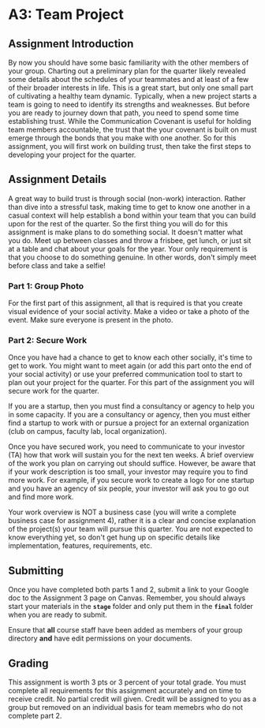 A3: Team Project
==========================

## Assignment Introduction

By now you should have some basic familiarity with the other members of your group. Charting out a preliminary plan for the quarter likely revealed some details about the schedules of your teammates and at least of a few of their broader interests in life. This is a great start, but only one small part of cultivating a healthy team dynamic. Typically, when a new project starts a team is going to need to identify its strengths and weaknesses. But before you are ready to journey down that path, you need to spend some time establishing trust. While the Communication Covenant is useful for holding team members accountable, the trust that the your covenant is built on must emerge through the bonds that you make with one another. So for this assignment, you will first work on building trust, then take the first steps to developing your project for the quarter.

## Assignment Details

A great way to build trust is through social (non-work) interaction. Rather than dive into a stressful task, making time to get to know one another in a casual context will help establish a bond within your team that you can build upon for the rest of the quarter. So the first thing you will do for this assignment is make plans to do something social. It doesn't matter what you do. Meet up between classes and throw a frisbee, get lunch, or just sit at a table and chat about your goals for the year. Your only requirement is that you choose to do something genuine. In other words, don't simply meet before class and take a selfie!

### Part 1: Group Photo

For the first part of this assignment, all that is required is that you create visual evidence of your social activity. Make a video or take a photo of the event. Make sure everyone is present in the photo.

### Part 2: Secure Work

Once you have had a chance to get to know each other socially, it's time to get to work. You might want to meet again (or add this part onto the end of your social activity) or use your preferred communication tool to start to plan out your project for the quarter. For this part of the assignment you will secure work for the quarter.

If you are a startup, then you must find a consultancy or agency to help you in some capacity. If you are a consultancy or agency, then you must either find a startup to work with or pursue a project for an external organization (club on campus, faculty lab, local organization).

Once you have secured work, you need to communicate to your investor (TA) how that work will sustain you for the next ten weeks. A brief overview of the work you plan on carrying out should suffice. However, be aware that if your work description is too small, your investor may require you to find more work. For example, if you secure work to create a logo for one startup and you have an agency of six people, your investor will ask you to go out and find more work.

Your work overview is NOT a business case (you will write a complete business case for assignment 4), rather it is a clear and concise explanation of the project(s) your team will pursue this quarter. You are not expected to know everything yet, so don't get hung up on specific details like implementation, features, requirements, etc.


## Submitting 

Once you have completed both parts 1 and 2, submit a link to your Google doc to the Assignment 3 page on Canvas. Remember, you should always start your materials in the **`stage`** folder and only put them in the **`final`** folder when you are ready to submit.

Ensure that **all** course staff have been added as members of your group directory **and** have edit permissions on your documents.

## Grading

This assignment is worth 3 pts or 3 percent of your total grade. You must complete all requirements for this assignment accurately and on time to receive credit. No partial credit will given. Credit will be assigned to you as a group but removed on an individual basis for team memebrs who do not complete part 2.
